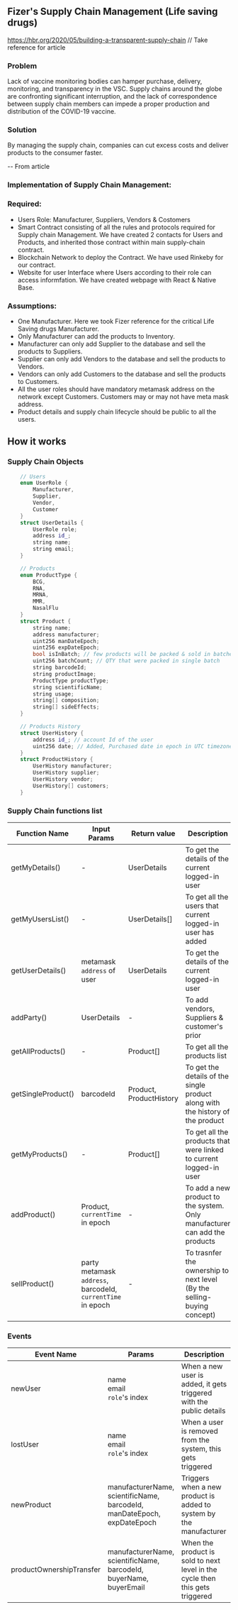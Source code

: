 ## Fizer's Supply Chain Management (Life saving drugs)

https://hbr.org/2020/05/building-a-transparent-supply-chain // Take reference for article

### Problem

Lack of vaccine monitoring bodies can hamper purchase, delivery, monitoring, and transparency in the VSC. Supply chains around the globe are confronting significant interruption, and the lack of correspondence between supply chain members can impede a proper production and distribution of the COVID-19 vaccine.

### Solution

By managing the supply chain, companies can cut excess costs and deliver products to the consumer faster.

-- From article

### Implementation of Supply Chain Management:

### Required:

- Users Role: Manufacturer, Suppliers, Vendors & Costomers
- Smart Contract consisting of all the rules and protocols required for Supply chain Management. We have created 2 contacts for Users and Products, and inherited those contract within main supply-chain contract.
- Blockchain Network to deploy the Contract. We have used Rinkeby for our contract.
- Website for user Interface where Users according to their role can access informfation. We have created webpage with React & Native Base.

### Assumptions:

- One Manufacturer. Here we took Fizer reference for the critical Life Saving drugs Manufacturer.
- Only Manufacturer can add the products to Inventory.
- Manufacturer can only add Supplier to the database and sell the products to Suppliers.
- Supplier can only add Vendors to the database and sell the products to Vendors.
- Vendors can only add Customers to the database and sell the products to Customers.
- All the user roles should have mandatory metamask address on the network except Customers. Customers may or may not have meta mask address.
- Product details and supply chain lifecycle should be public to all the users.

## How it works

### Supply Chain Objects

```c++
    // Users
    enum UserRole {
        Manufacturer,
        Supplier,
        Vendor,
        Customer
    }
    struct UserDetails {
        UserRole role;
        address id_;
        string name;
        string email;
    }

    // Products
    enum ProductType {
        BCG,
        RNA,
        MRNA,
        MMR,
        NasalFlu
    }
    struct Product {
        string name;
        address manufacturer;
        uint256 manDateEpoch;
        uint256 expDateEpoch;
        bool isInBatch; // few products will be packed & sold in batches
        uint256 batchCount; // QTY that were packed in single batch
        string barcodeId;
        string productImage;
        ProductType productType;
        string scientificName;
        string usage;
        string[] composition;
        string[] sideEffects;
    }

    // Products History
    struct UserHistory {
        address id_; // account Id of the user
        uint256 date; // Added, Purchased date in epoch in UTC timezone
    }
    struct ProductHistory {
        UserHistory manufacturer;
        UserHistory supplier;
        UserHistory vendor;
        UserHistory[] customers;
    }
```

### Supply Chain functions list

| **Function Name**  | **Input Params**                                                  | **Return value**           | **Description**                                                                |
| ------------------ | ----------------------------------------------------------------- | -------------------------- | ------------------------------------------------------------------------------ |
| getMyDetails()     | -                                                                 | UserDetails                | To get the details of the current logged-in user                               |
| getMyUsersList()   | -                                                                 | UserDetails[]              | To get all the users that current logged-in user has added                     |
| getUserDetails()   | metamask `address` of user                                        | UserDetails                | To get the details of the current logged-in user                               |
| addParty()         | UserDetails                                                       | -                          | To add vendors, Suppliers & customer's prior                                   |
| getAllProducts()   | -                                                                 | Product[]                  | To get all the products list                                                   |
| getSingleProduct() | barcodeId                                                         | Product,<br>ProductHistory | To get the details of the single product along with the history of the product |
| getMyProducts()    | -                                                                 | Product[]                  | To get all the products that were linked to current logged-in user             |
| addProduct()       | Product,<br>`currentTime` in epoch                                | -                          | To add a new product to the system. Only manufacturer can add the products     |
| sellProduct()      | party metamask `address`,<br>barcodeId,<br>`currentTime` in epoch | -                          | To trasnfer the ownership to next level (By the selling-buying concept)        |

### Events

| **Event Name**           | **Params**                                                                          | **Description**                                                              |
| ------------------------ | ----------------------------------------------------------------------------------- | ---------------------------------------------------------------------------- |
| newUser                  | name<br>email<br>`role`'s index                                                     | When a new user is added, it gets triggered with the public details          |
| lostUser                 | name<br>email<br>`role`'s index                                                     | When a user is removed from the system, this gets triggered                  |
| newProduct               | manufacturerName,<br>scientificName,<br>barcodeId,<br>manDateEpoch,<br>expDateEpoch | Triggers when a new product is added to system by the manufacturer           |
| productOwnershipTransfer | manufacturerName,<br>scientificName,<br>barcodeId,<br>buyerName,<br>buyerEmail      | When the product is sold to next level in the cycle then this gets triggered |
